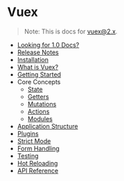 # Vuex

> Note: This is docs for vuex@2.x.

- [Looking for 1.0 Docs?](https://github.com/vuejs/vuex/tree/1.0/docs)
- [Release Notes](https://github.com/vuejs/vuex/releases)
- [Installation](installation.md)
- [What is Vuex?](intro.md)
- [Getting Started](getting-started.md)
- Core Concepts
  - [State](state.md)
  - [Getters](getters.md)
  - [Mutations](mutations.md)
  - [Actions](actions.md)
  - [Modules](modules.md)
- [Application Structure](structure.md)
- [Plugins](plugins.md)
- [Strict Mode](strict.md)
- [Form Handling](forms.md)
- [Testing](testing.md)
- [Hot Reloading](hot-reload.md)
- [API Reference](api.md)
